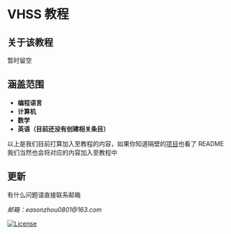 # **VHSS 教程**

## **关于该教程**

暂时留空

## **涵盖范围**

- **编程语言**
- **计算机**
- **数学**
- **英语（目前还没有创建相关条目）**

以上是我们目前打算加入至教程的内容，如果你知道隔壁的[项目](https://github.com/VHS-Survival-Manual/VHSS-Manual)也看了 README 我们当然也会将对应的内容加入至教程中

## **更新**

有什么问题请直接联系邮箱

_邮箱：easonzhou0801@163.com_

[![License](https://img.shields.io/npm/l/vuepress-theme-hope.svg?style=for-the-badge)](https://github.com/vuepress-theme-hope/vuepress-theme-hope/blob/main/LICENSE)
